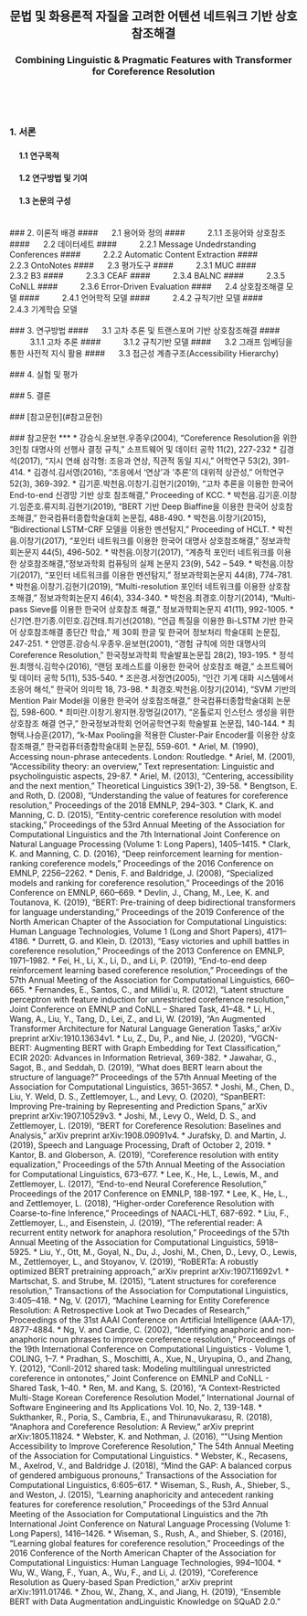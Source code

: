 ## <center> 문법 및 화용론적 자질을 고려한 어텐션 네트워크 기반 상호참조해결</center>
### <center>Combining Linguistic & Pragmatic Features with Transformer for Coreference Resolution</center> <br><br><br>

### 1. 서론
#### &nbsp;&nbsp;&nbsp;&nbsp; 1.1 연구목적
#### &nbsp;&nbsp;&nbsp;&nbsp; 1.2 연구방법 및 기여
#### &nbsp;&nbsp;&nbsp;&nbsp; 1.3 논문의 구성
<br> 
### 2. 이론적 배경
#### &nbsp;&nbsp;&nbsp;&nbsp; 2.1 용어와 정의
#### &nbsp;&nbsp;&nbsp;&nbsp;&nbsp;&nbsp;&nbsp;&nbsp; 2.1.1 조응어와 상호참조
#### &nbsp;&nbsp;&nbsp;&nbsp; 2.2 데이터세트
#### &nbsp;&nbsp;&nbsp;&nbsp;&nbsp;&nbsp;&nbsp;&nbsp; 2.2.1 Message Undedrstanding Conferences
#### &nbsp;&nbsp;&nbsp;&nbsp;&nbsp;&nbsp;&nbsp;&nbsp; 2.2.2 Automatic Content Extraction
#### &nbsp;&nbsp;&nbsp;&nbsp;&nbsp;&nbsp;&nbsp;&nbsp; 2.2.3 OntoNotes
#### &nbsp;&nbsp;&nbsp;&nbsp; 2.3 평가도구
#### &nbsp;&nbsp;&nbsp;&nbsp;&nbsp;&nbsp;&nbsp;&nbsp; 2.3.1 MUC
#### &nbsp;&nbsp;&nbsp;&nbsp;&nbsp;&nbsp;&nbsp;&nbsp; 2.3.2 B3
#### &nbsp;&nbsp;&nbsp;&nbsp;&nbsp;&nbsp;&nbsp;&nbsp; 2.3.3 CEAF
#### &nbsp;&nbsp;&nbsp;&nbsp;&nbsp;&nbsp;&nbsp;&nbsp; 2.3.4 BALNC 
#### &nbsp;&nbsp;&nbsp;&nbsp;&nbsp;&nbsp;&nbsp;&nbsp; 2.3.5 CoNLL
#### &nbsp;&nbsp;&nbsp;&nbsp;&nbsp;&nbsp;&nbsp;&nbsp; 2.3.6 Error-Driven Evaluation
#### &nbsp;&nbsp;&nbsp;&nbsp; 2.4 상호참조해결 모델
#### &nbsp;&nbsp;&nbsp;&nbsp;&nbsp;&nbsp;&nbsp;&nbsp; 2.4.1 언어학적 모델 
#### &nbsp;&nbsp;&nbsp;&nbsp;&nbsp;&nbsp;&nbsp;&nbsp; 2.4.2 규칙기반 모델 
#### &nbsp;&nbsp;&nbsp;&nbsp;&nbsp;&nbsp;&nbsp;&nbsp; 2.4.3 기계학습 모델
<br><br>
### 3. 연구방법
#### &nbsp;&nbsp;&nbsp;&nbsp; 3.1 고차 추론 및 트랜스포머 기반 상호참조해결
#### &nbsp;&nbsp;&nbsp;&nbsp;&nbsp;&nbsp;&nbsp;&nbsp; 3.1.1 고차 추론 
#### &nbsp;&nbsp;&nbsp;&nbsp;&nbsp;&nbsp;&nbsp;&nbsp; 3.1.2 규칙기반 모델 
#### &nbsp;&nbsp;&nbsp;&nbsp; 3.2 그래프 임베딩을 통한 사전적 지식 활용
#### &nbsp;&nbsp;&nbsp;&nbsp; 3.3 접근성 계층구조(Accessibility Hierarchy)
<br><br>
### 4. 실험 및 평가
<br><br>
### 5. 결론
<br><br>
### [참고문헌](#참고문헌)
<br><br>
### 참고문헌
***
* 강승식․윤보현․우종우(2004), “Coreference Resolution을 위한 3인칭 대명사의 선행사 결정 규칙,” 소프트웨어 및 데이터 공학 11(2), 227-232
* 김경석(2017), “지시 연쇄 삼각형: 조응과 연상, 직관적 동일 지시,” 어학연구 53(2), 391-414.
* 김경석․김서영(2016), “조응에서 ‘연상’과 ‘추론’의  대위적  상관성,” 어학연구 52(3), 369-392.
* 김기훈․박천음․이창기․김현기(2019), “고차 추론을 이용한 한국어 End-to-end 신경망 기반 상호 참조해결,” Proceeding of KCC.
* 박천음․김기훈․이창기․임준호․류지희․김현기(2019), “BERT 기반 Deep Biaffine을 이용한 한국어 상호참조해결,” 한국컴퓨터종합학술대회 논문집, 488-490.
* 박천음․이창기(2015), “Bidirectional LSTM-CRF 모델을 이용한 멘션탐지,” Proceeding of HCLT.
* 박천음․이창기(2017), “포인터 네트워크를 이용한 한국어 대명사 상호참조해결,” 정보과학회논문지 44(5), 496-502.
* 박천음․이창기(2017), “계층적 포인터 네트워크를 이용한 상호참조해결,”정보과학회 컴퓨팅의 실제 논문지 23(9), 542 – 549.
* 박천음․이창기(2017), “포인터 네트워크를 이용한 멘션탐지,” 정보과학회논문지 44(8), 774-781.
* 박천음․이창기․김현기(2019), “Multi-resolution 포인터 네트워크를 이용한 상호참조해결,” 정보과학회논문지 46(4), 334-340.
* 박천음․최경호․이창기(2014), “Multi-pass Sieve를 이용한 한국어 상호참조 해결,” 정보과학회논문지 41(11), 992-1005.
* 신기연․한기종․이민호․김건태․최기선(2018), “언급 특질을 이용한   Bi-LSTM 기반 한국어 상호참조해결 종단간 학습,” 제 30회 한글 및 한국어 정보처리 학술대회 논문집, 247-251.
* 안영훈․강승식․우종우․윤보현(2001), “경험 규칙에 의한 대명사의 Coreference Resolution,” 한국정보과학회 학술발표논문집 28(2), 193-195.
* 정석원․최맹식․김학수(2016), “랜덤 포레스트를 이용한 한국어 상호참조 해결,” 소프트웨어 및 데이터 공학 5(11), 535-540.
* 조은경․서정연(2005), “인간 기계 대화 시스템에서 조응어 해석,” 한국어 의미학 18, 73-98.
* 최경호․박천음․이창기(2014), “SVM 기반의 Mention Pair Model을 이용한 한국어 상호참조해결,” 한국컴퓨터종합학술대회 논문집, 598-600.
* 최미란․이창기․왕지현․장명길(2017), “온톨로지 인스턴스 생성을 위한 상호참조 해결 연구,” 한국정보과학회 언어공학연구회 학술발표 논문집, 140-144.
* 최형택․나승훈(2017), “k-Max Pooling을 적용한 Cluster-Pair Encoder를 이용한 상호참조해결,” 한국컴퓨터종합학술대회 논문집, 559-601.
* Ariel, M. (1990), Accessing noun-phrase antecedents. London: Routledge. 
* Ariel, M. (2001), “Accessibility theory: an overview,” Text representation: Linguistic and psycholinguistic aspects, 29-87.
* Ariel, M. (2013), “Centering, accessibility and the next mention,” Theoretical Linguistics 39(1-2), 39-58.
* Bengtson, E. and Roth, D. (2008), “Understanding the value of features for coreference resolution,” Proceedings of the 2018 EMNLP, 294–303.
* Clark, K. and Manning, C. D. (2015), “Entity-centric coreference resolution with model stacking,” Proceedings of the 53rd Annual Meeting of the Association for Computational Linguistics and the 7th International Joint Conference on Natural Language Processing (Volume 1: Long Papers), 1405–1415.
* Clark, K. and Manning, C. D. (2016), “Deep reinforcement learning for mention-ranking coreference models,” Proceedings of the 2016 Conference on EMNLP, 2256–2262.
* Denis, F. and Baldridge, J. (2008), “Specialized models and ranking for coreference resolution,” Proceedings of the 2016 Conference on EMNLP, 660–669.
* Devlin, J., Chang, M., Lee, K. and Toutanova, K. (2019), “BERT: Pre-training of deep bidirectional transformers for language understanding,” Proceedings of the 2019 Conference of the North American Chapter of the Association for Computational Linguistics: Human Language Technologies, Volume 1 (Long and Short Papers), 4171–4186.
* Durrett, G. and Klein, D. (2013), “Easy victories and uphill battles in coreference resolution,” Proceedings of the 2013 Conference on EMNLP, 1971–1982.
* Fei, H., Li, X., Li, D., and Li, P. (2019), “End-to-end deep reinforcement learning based coreference resolution,” Proceedings of the 57th Annual Meeting of the Association for Computational Linguistics, 660–665.
* Fernandes, E., Santos, C., and Milidi´u, R. (2012), “Latent structure perceptron with feature induction for unrestricted coreference resolution,” Joint Conference on EMNLP and CoNLL – Shared Task, 41–48. 
* Li, H., Wang, A., Liu, Y., Tang, D., Lei, Z., and Li, W. (2019), “An Augmented Transformer Architecture for Natural Language Generation Tasks,” arXiv preprint arXiv:1910.13634v1.
* Lu, Z., Du, P., and Nie, J. (2020), “VGCN-BERT: Augmenting BERT with Graph Embedding for Text Classification,” ECIR 2020: Advances in Information Retrieval, 369-382.
* Jawahar, G., Sagot, B., and Seddah, D. (2019), “What does BERT learn about the structure of language?” Proceedings of the 57th Annual Meeting of the Association for Computational Linguistics, 3651-3657.
* Joshi, M., Chen, D., Liu, Y. Weld, D. S., Zettlemoyer, L., and Levy, O. (2020), “SpanBERT: Improving Pre-training by Representing and Prediction Spans,” arXiv preprint arXiv:1907.10529v3.
* Joshi, M., Levy O., Weld, D. S., and Zettlemoyer, L. (2019), “BERT for Coreference Resolution: Baselines and Analysis,” arXiv preprint arXiv:1908.09091v4.
* Jurafsky, D. and Martin, J. (2019), Speech and Language Processing, Draft of October 2, 2019.
* Kantor, B. and Globerson, A. (2019), “Coreference resolution with entity equalization,” Proceedings of the 57th Annual Meeting of the Association for Computational Linguistics, 673–677.
* Lee, K., He, L., Lewis, M., and Zettlemoyer, L. (2017), “End-to-end Neural Coreference Resolution,” Proceedings of the 2017 Conference on EMNLP, 188-197.
* Lee, K., He, L., and Zettlemoyer, L. (2018), “Higher-order Coreference Resolution with Coarse-to-fine Inference,” Proceedings of NAACL-HLT, 687-692.
* Liu, F., Zettlemoyer, L., and Eisenstein, J. (2019), “The referential reader: A recurrent entity network for anaphora resolution,” Proceedings of the 57th Annual Meeting of the Association for Computational Linguistics, 5918–5925.
* Liu, Y., Ott, M., Goyal, N., Du, J., Joshi, M., Chen, D., Levy, O., Lewis, M., Zettlemoyer, L., and Stoyanov, V. (2019), “RoBERTa: A robustly optimized BERT pretraining approach,” arXiv preprint arXiv:1907.11692v1.
* Martschat, S. and Strube, M. (2015), “Latent structures for coreference resolution,” Transactions of the Association for Computational Linguistics, 3:405–418.
* Ng, V. (2017), “Machine Learning for Entity Coreference Resolution: A Retrospective Look at Two Decades of Research,” Proceedings of the 31st AAAI Conference on Artificial Intelligence (AAA-17), 4877-4884.
* Ng, V. and Cardie, C. (2002), “Identifying anaphoric and non-anaphoric noun phrases to improve coreference resolution,” Proceedings of the 19th International Conference on Computational Linguistics - Volume 1, COLING, 1–7.
* Pradhan, S., Moschitti, A., Xue, N., Uryupina, O., and Zhang, Y. (2012), “Conll-2012 shared task: Modeling multilingual unrestricted coreference in ontonotes,” Joint Conference on EMNLP and CoNLL - Shared Task, 1–40.
* Ren, M. and Kang, S. (2016), “A Context-Restricted Multi-Stage Korean Coreference Resolution Model,” International Journal of Software Engineering and Its Applications Vol. 10, No. 2, 139-148.
* Sukthanker, R., Poria, S., Cambria, E., and Thirunavukarasu, R. (2018), “Anaphora and Coreference Resolution: A Review,” arXiv preprint arXiv:1805.11824.
* Webster, K. and Nothman, J. (2016), “"Using Mention Accessibility to Improve Coreference Resolution," The 54th Annual Meeting of the Association for Computational Linguistics.
* Webster, K., Recasens, M., Axelrod, V., and Baldridge J. (2018), “Mind the GAP: A balanced corpus of gendered ambiguous pronouns,” Transactions of the Association for Computational Linguistics, 6:605–617.
* Wiseman, S., Rush, A., Shieber, S., and Weston, J. (2015), “Learning anaphoricity and antecedent ranking features for coreference resolution,” Proceedings of the 53rd Annual Meeting of the Association for Computational Linguistics and the 7th International Joint Conference on Natural Language Processing (Volume 1: Long Papers), 1416–1426.
* Wiseman, S., Rush, A., and Shieber, S. (2016), “Learning global features for coreference resolution,” Proceedings of the 2016 Conference of the North American Chapter of the Association for Computational Linguistics: Human Language Technologies, 994–1004.
* Wu, W., Wang, F., Yuan, A., Wu, F., and Li, J. (2019), “Coreference Resolution as Query-based Span Prediction,” arXiv preprint arXiv:1911.01746.
* Zhou, W., Zhang, X., and Jiang, H. (2019), “Ensemble BERT with Data Augmentation andLinguistic Knowledge on SQuAD 2.0.” 
